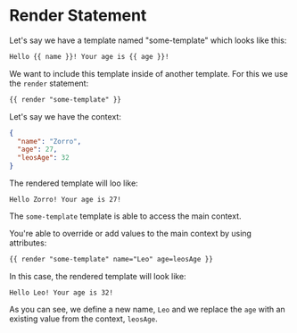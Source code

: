 # Render Statement

Let's say we have a template named "some-template" which looks like this:

```html
Hello {{ name }}! Your age is {{ age }}!
```

We want to include this template inside of another template. For this we use the `render` statement:

```html
{{ render "some-template" }}
```

Let's say we have the context:
```json
{
  "name": "Zorro",
  "age": 27,
  "leosAge": 32
}
```

The rendered template will loo like:

```
Hello Zorro! Your age is 27!
```

The `some-template` template is able to access the main context.

You're able to override or add values to the main context by using attributes:

```html
{{ render "some-template" name="Leo" age=leosAge }}
```

In this case, the rendered template will look like:

```
Hello Leo! Your age is 32!
```

As you can see, we define a new name, `Leo` and we replace the `age` with an existing value from the context, `leosAge`.

